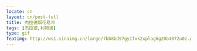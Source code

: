 ```yaml
---
locate: cn
layout: cn/post-full
title: 杰拉德烟花易冷
tags: [杰拉德,利物浦]
type: gif
featimg: http://ws1.sinaimg.cn/large/7bb8bd97gy1fxk2xplag6g20b4072u0z.gif
---
```


